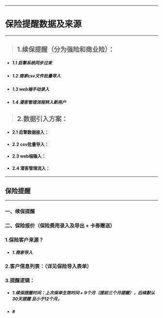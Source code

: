 
---

# 保险提醒数据及来源

---

> ## 1.续保提醒（分为强险和商业险）：

* ##### 1.1 启擎系统同步过来
* ##### 1.2 商家csv文件批量导入
* ##### 1.3 web端手动录入
* ##### 1.4 潜客管理流程转入新用户

> ## 2.数据引入方案：

* #### 2.1 启擎数据接入：
* #### 2.2 csv批量导入：
* #### 2.3 web端输入：
* #### 2.4 潜客管理流入：

---

## 保险提醒

---

### 一、续保提醒

### 二、保险报价（保险费用录入及导出 + 卡券赠送）

### 1.保险客户来源？

* ##### 1.商家导入

### 2.客户信息列表：（详见保险导入表单）

### 3.提醒逻辑：

* ##### 1.续保提醒时间：上次保单生效时间 + 9个月（提前三个月提醒），后续默认30天提醒 且小于12个月，
* #### \#



